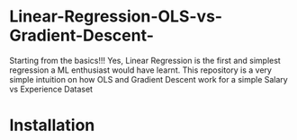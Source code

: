 # Linear-Regression-OLS-vs-Gradient-Descent-
Starting from the basics!!! Yes, Linear Regression is the first and simplest regression a ML enthusiast would have learnt. This repository is a very simple intuition on how OLS and Gradient Descent work for a simple Salary vs Experience Dataset

# Installation
